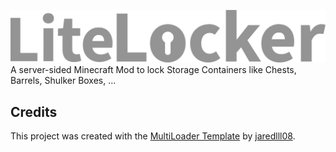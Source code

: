 ![image](other/LiteLocker%20Logo.svg "LiteLocker")
A server-sided Minecraft Mod to lock Storage Containers like Chests, Barrels, Shulker Boxes, ...

## Credits
This project was created with the [MultiLoader Template](https://github.com/jaredlll08/MultiLoader-Template) by [jaredlll08](https://github.com/jaredlll08).
